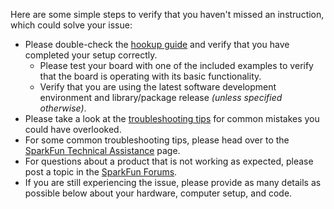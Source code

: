 Here are some simple steps to verify that you haven't missed an instruction, which could solve your issue:
- Please double-check the [hookup guide](https://sparkfun.github.io/git-test) and verify that you have completed your setup correctly.
    - Please test your board with one of the included examples to verify that the board is operating with its basic functionality.
    - Verify that you are using the latest software development environment and library/package release *(unless specified otherwise)*.
- Please take a look at the [troubleshooting tips](https://sparkfun.github.io/git-test/troubleshooting_tips/) for common mistakes you could have overlooked.
- For some common troubleshooting tips, please head over to the [SparkFun Technical Assistance](https://www.sparkfun.com/technical_assistance) page.
- For questions about a product that is not working as expected, please post a topic in the [SparkFun Forums](https://forum.sparkfun.com/index.php).
- If you are still experiencing the issue, please provide as many details as possible below about your hardware, computer setup, and code.